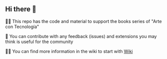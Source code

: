 ## Hi there 👋

🙋‍♀️ This repo has the code and material to support the books series of "Arte con Tecnología"

🌈 You can contribute with any feedback (issues) and extensions you may think is useful for the community

👩‍💻 You can find more information in the wiki to start with [Wiki](/Arte-con-tecnología/.github/wiki/)

<!--
🍿 Fun facts - what does your team eat for breakfast?
🧙 Remember, you can do mighty things with the power of [Markdown](https://docs.github.com/github/writing-on-github/getting-started-with-writing-and-formatting-on-github/basic-writing-and-formatting-syntax)
-->
